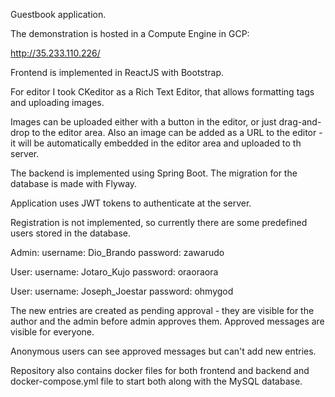 Guestbook application.

The demonstration is hosted in a Compute Engine in GCP:

http://35.233.110.226/

Frontend is implemented in ReactJS with Bootstrap.

For editor I took CKeditor as a Rich Text Editor, that allows formatting tags and uploading images.

Images can be uploaded either with a button in the editor, or just drag-and-drop to the editor area.
Also an image can be added as a URL to the editor - it will be automatically embedded in the editor area and uploaded to th server.

The backend is implemented using Spring Boot. The migration for the database is made with Flyway.

Application uses JWT tokens to authenticate at the server.

Registration is not implemented, so currently there are some predefined users stored in the database.

Admin:
username: Dio_Brando
password: zawarudo

User:
username: Jotaro_Kujo
password: oraoraora

User:
username: Joseph_Joestar
password: ohmygod

The new entries are created as pending approval - they are visible for the author and the admin before admin approves them.
Approved messages are visible for everyone.

Anonymous users can see approved messages but can't add new entries.

Repository also contains docker files for both frontend and backend and docker-compose.yml file to start both along with the MySQL database.